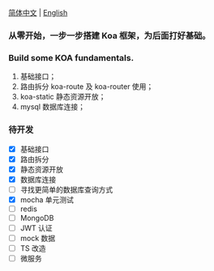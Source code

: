 [简体中文](./README.md) | [English](./README.en.md)

### 从零开始，一步一步搭建 Koa 框架，为后面打好基础。

### Build some KOA fundamentals.

1. 基础接口；
2. 路由拆分 koa-route 及 koa-router 使用；
3. koa-static 静态资源开放；
4. mysql 数据库连接；

### 待开发

- [x] 基础接口
- [x] 路由拆分
- [x] 静态资源开放
- [x] 数据库连接
- [ ] 寻找更简单的数据库查询方式
- [x] mocha 单元测试
- [ ] redis
- [ ] MongoDB
- [ ] JWT 认证
- [ ] mock 数据
- [ ] TS 改造
- [ ] 微服务
